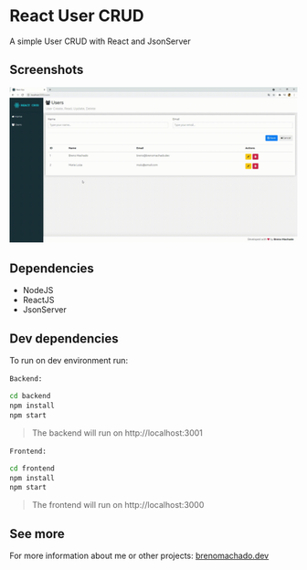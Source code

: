 # React User CRUD
A simple User CRUD with React and JsonServer

## Screenshots
![Login](demo/demo.gif)

## Dependencies
- NodeJS
- ReactJS
- JsonServer

## Dev dependencies
To run on dev environment run:

``Backend:``
```sh
cd backend
npm install
npm start
```
> The backend will run on http://localhost:3001
> 
``Frontend:``
```sh
cd frontend
npm install
npm start
```
> The frontend will run on http://localhost:3000

## See more
For more information about me or other projects: [brenomachado.dev](https://brenomachado.dev)